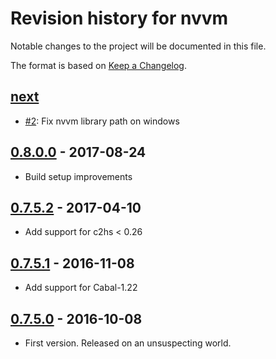 # Revision history for nvvm

Notable changes to the project will be documented in this file.

The format is based on [Keep a Changelog](http://keepachangelog.com/).

## [next]
  * [#2]: Fix nvvm library path on windows

## [0.8.0.0] - 2017-08-24
  * Build setup improvements

## [0.7.5.2] - 2017-04-10
  * Add support for c2hs < 0.26

## [0.7.5.1] - 2016-11-08
  * Add support for Cabal-1.22

## [0.7.5.0] - 2016-10-08
  * First version. Released on an unsuspecting world.


[next]:         https://github.com/tmcdonell/nvvm/compare/v0.8.0.0...HEAD
[0.8.0.0]:      https://github.com/tmcdonell/nvvm/compare/v0.7.5.2...v0.8.0.0
[0.7.5.2]:      https://github.com/tmcdonell/nvvm/compare/0.7.5.1...v0.7.5.2
[0.7.5.1]:      https://github.com/tmcdonell/nvvm/compare/0.7.5.0...0.7.5.1
[0.7.5.0]:      https://github.com/tmcdonell/nvvm/compare/953f6c0b99b8d667a8e261722a8daeeaba162435...0.7.5.0

[#2]:           https://github.com/tmcdonell/nvvm/pull/2

